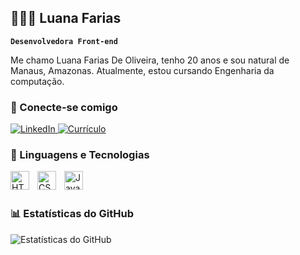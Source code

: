## 👩🏻‍💻 Luana Farias 

**`Desenvolvedora Front-end`**

Me chamo Luana Farias De Oliveira, tenho 20 anos e sou natural de Manaus, Amazonas. Atualmente, estou cursando Engenharia da computação.


### 🚀 Conecte-se comigo  

<p align="letf">
    <a href="https://www.linkedin.com/in/luana-farias-oliveira/">
        <img src="https://img.shields.io/badge/LinkedIn-0077B5?style=for-the-badge&logo=linkedin&logoColor=white" alt="LinkedIn">
    </a>
    <a href="https://seu-site.com/curriculo.pdf">
        <img src="https://img.shields.io/badge/Currículo-FFC107?style=for-the-badge&logo=adobeacrobatreader&logoColor=white" alt="Currículo">
    </a>
</p>




### 🤖 Linguagens e Tecnologias

<img 
    align="left" 
    alt="HTML"
    title="HTML" 
    width="30px" 
    style="padding-right: 10px;" 
    src="https://cdn.jsdelivr.net/gh/devicons/devicon@latest/icons/html5/html5-original.svg" 
/>
<img 
    align="left" 
    alt="CSS" 
    title="CSS"
    width="30px" 
    style="padding-right: 10px;" 
    src="https://cdn.jsdelivr.net/gh/devicons/devicon@latest/icons/css3/css3-original.svg" 
/>
<img 
    align="left" 
    alt="JavaScript" 
    title="JavaScript"
    width="30px" 
    style="padding-right: 10px;" 
    src="https://cdn.jsdelivr.net/gh/devicons/devicon@latest/icons/javascript/javascript-original.svg" 
    />
    
   <br/>
   <br/>

  
### 📊 Estatísticas do GitHub

![Estatísticas do GitHub](https://github-readme-stats.vercel.app/api/top-langs/?username=Devluanafrs&layout=compact&langs_count=3&theme=radical&card_width=300)

